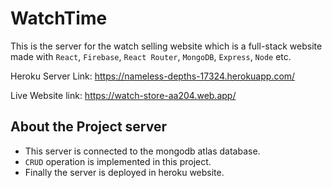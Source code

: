 # WatchTime

This is the server for the watch selling website which is a full-stack website made with `React`, `Firebase`, `React Router`, `MongoDB`, `Express`, `Node` etc. 

Heroku Server Link: https://nameless-depths-17324.herokuapp.com/

Live Website link: https://watch-store-aa204.web.app/


## About the Project server

 - This server is connected to the mongodb atlas database.
 - `CRUD` operation is implemented in this project.
 - Finally the server is deployed in heroku website. 

